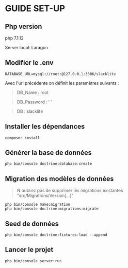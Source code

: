 # GUIDE SET-UP

## Php version
php 7.1.12

Server local: Laragon
## Modifier le .env

    DATABASE_URL=mysql://root:@127.0.0.1:3306/slacklite
    
Avec l'url précédente on définit les paramètres suivants :    
    
>   DB_Name : root

>   DB_Password : ' '

>   DB : slacklite

## Installer les dépendances

    composer install
    
## Générer la base de données

    php bin/console doctrine:database:create
 
## Migration des modèles de données

>   N oubliez pas de supprimer les migrations existantes "src/Migrations/Version[...]"
    
    php bin/console make:migration
    php bin/console doctrine:migrations:migrate

## Seed de données

    php bin/console doctrine:fixtures:load --append


## Lancer le projet

	php bin/console server:run
